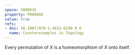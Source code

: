 ```yaml
---
space: S000016
property: P000086
value: true
refs:
- doi: 10.1007/978-1-4612-6290-9_6
  name: Counterexamples in Topology
---
```


Every permutation of $X$ is a homeomorphism of $X$ onto itself.
